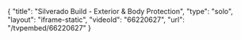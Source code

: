 {
    "title": "Silverado Build - Exterior & Body Protection",
    "type": "solo",
    "layout": "iframe-static",
    "videoId": "66220627",
    "url": "\/tvpembed\/66220627"
}